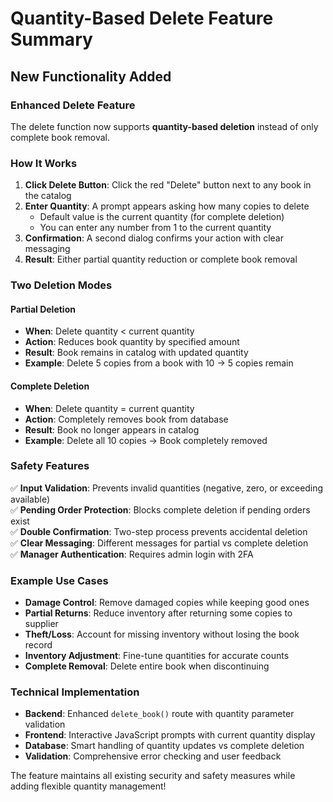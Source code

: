 # Quantity-Based Delete Feature Summary

## New Functionality Added

### Enhanced Delete Feature
The delete function now supports **quantity-based deletion** instead of only complete book removal.

### How It Works

1. **Click Delete Button**: Click the red "Delete" button next to any book in the catalog
2. **Enter Quantity**: A prompt appears asking how many copies to delete
   - Default value is the current quantity (for complete deletion)
   - You can enter any number from 1 to the current quantity
3. **Confirmation**: A second dialog confirms your action with clear messaging
4. **Result**: Either partial quantity reduction or complete book removal

### Two Deletion Modes

#### Partial Deletion
- **When**: Delete quantity < current quantity
- **Action**: Reduces book quantity by specified amount
- **Result**: Book remains in catalog with updated quantity
- **Example**: Delete 5 copies from a book with 10 → 5 copies remain

#### Complete Deletion
- **When**: Delete quantity = current quantity
- **Action**: Completely removes book from database
- **Result**: Book no longer appears in catalog
- **Example**: Delete all 10 copies → Book completely removed

### Safety Features

✅ **Input Validation**: Prevents invalid quantities (negative, zero, or exceeding available)  
✅ **Pending Order Protection**: Blocks complete deletion if pending orders exist  
✅ **Double Confirmation**: Two-step process prevents accidental deletion  
✅ **Clear Messaging**: Different messages for partial vs complete deletion  
✅ **Manager Authentication**: Requires admin login with 2FA  

### Example Use Cases

- **Damage Control**: Remove damaged copies while keeping good ones
- **Partial Returns**: Reduce inventory after returning some copies to supplier
- **Theft/Loss**: Account for missing inventory without losing the book record
- **Inventory Adjustment**: Fine-tune quantities for accurate counts
- **Complete Removal**: Delete entire book when discontinuing

### Technical Implementation

- **Backend**: Enhanced `delete_book()` route with quantity parameter validation
- **Frontend**: Interactive JavaScript prompts with current quantity display
- **Database**: Smart handling of quantity updates vs complete deletion
- **Validation**: Comprehensive error checking and user feedback

The feature maintains all existing security and safety measures while adding flexible quantity management!
